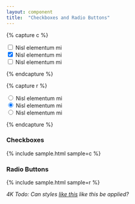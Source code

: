 ```yaml
---
layout: component
title:  "Checkboxes and Radio Buttons"
---
```


{% capture c %}
<form action="#">
  <div>
    <input type="checkbox" name="checkboxes[a]" value="a">
    <label>Nisl elementum mi</label>
  </div>
  <div>
    <input type="checkbox" name="checkboxes[b]" value="b" checked="checked">
    <label>Nisl elementum mi</label>
  </div>
  <div>
    <input type="checkbox" name="checkboxes[c]" value="c">
    <label>Nisl elementum mi</label>
  </div>
</form>
{% endcapture %}

{% capture r %}
<form action="#">
  <div>
    <input type="radio" name="radios" value="a">
    <label>Nisl elementum mi</label>
  </div>
  <div>
    <input type="radio" name="radios" value="b" checked="checked">
    <label>Nisl elementum mi</label>
  </div>
  <div>
    <input type="radio" name="radios" value="c">
    <label>Nisl elementum mi</label>
  </div>
</form>
{% endcapture %}

### Checkboxes
{% include sample.html sample=c %}

### Radio Buttons
{% include sample.html sample=r %}

_4K Todo: Can styles [like this](http://www.hongkiat.com/blog/css3-checkbox-radio/)
like this be applied?_
